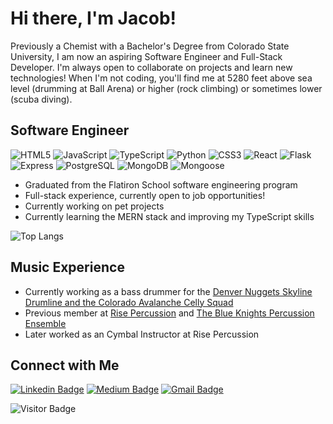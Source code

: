 # Hi there, I'm Jacob!

Previously a Chemist with a Bachelor's Degree from Colorado State University, I am now an aspiring Software Engineer and Full-Stack Developer. I'm always open to collaborate on projects and learn new technologies! When I'm not coding, you'll find me at 5280 feet above sea level (drumming at Ball Arena) or higher (rock climbing) or sometimes lower (scuba diving).

## Software Engineer

![HTML5](https://img.shields.io/badge/-HTML5-black?style=flat-square&logo=html5&logoColor=E34F26)
![JavaScript](https://img.shields.io/badge/-JavaScript-black?style=flat-square&logo=javascript)
![TypeScript](https://img.shields.io/badge/-TypeScript-black?style=flat-square&logo=typescript)
![Python](https://img.shields.io/badge/-Python-black?style=flat-square&logo=Python)
![CSS3](https://img.shields.io/badge/-CSS3-black?style=flat-square&logo=css3&logoColor=1572B6)
![React](https://img.shields.io/badge/-React-black?style=flat-square&logo=react)
![Flask](https://img.shields.io/badge/-Flask-black?style=flat-square&logo=flask)
![Express](https://img.shields.io/badge/-Express-black?style=flat-square&logo=express)
![PostgreSQL](https://img.shields.io/badge/-PostgreSQL-black?style=flat-square&logo=postgresql)
![MongoDB](https://img.shields.io/badge/-MongoDB-black?style=flat-square&logo=mongodb)
![Mongoose](https://img.shields.io/badge/-Mongoose-black?style=flat-square&logo=mongoose)


* Graduated from the Flatiron School software engineering program
* Full-stack experience, currently open to job opportunities!
* Currently working on pet projects
* Currently learning the MERN stack and improving my TypeScript skills

![Top Langs](https://github-readme-stats.vercel.app/api/top-langs/?username=JakeIVS&hide=TeX&layout=compact)



## Music Experience
* Currently working as a bass drummer for the [Denver Nuggets Skyline Drumline and the Colorado Avalanche Celly Squad](https://www.denverpost.com/2023/01/15/celly-squad-avalanche-avs-games-drumline-nuggets-band/)
* Previous member at [Rise Percussion](https://www.risearts.org/rise-percussion) and [The Blue Knights Percussion Ensemble](https://ascendperformingarts.org/ensembles/bkpe/)
* Later worked as an Cymbal Instructor at Rise Percussion

## Connect with Me

[![Linkedin Badge](https://img.shields.io/badge/-Jacob%20Ives-blue?style=flat-square&logo=Linkedin&logoColor=white&link=https://www.linkedin.com/in/jacob-ives/)](https://www.linkedin.com/in/jacob-ives/)
[![Medium Badge](https://img.shields.io/badge/-@jacob.w.ives-gray?style=flat-square&labelColor=000000&logo=Medium&link=https://medium.com/@jacob.w.ives/)](https://medium.com/@jacob.w.ives)
[![Gmail Badge](https://img.shields.io/badge/-jacob.w.ives@gmail.com-c14438?style=flat-square&logo=Gmail&logoColor=white&link=mailto:jacob.w.ives@gmail.com)](mailto:jacob.w.ives@gmail.com)

![Visitor Badge](https://visitor-badge.laobi.icu/badge?page_id=JakeIVS.JakeIVS)
